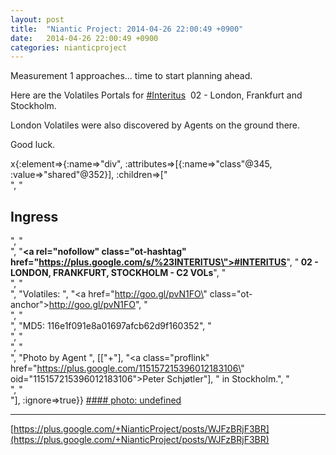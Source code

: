 ```yaml
---
layout: post
title:  "Niantic Project: 2014-04-26 22:00:49 +0900"
date:   2014-04-26 22:00:49 +0900
categories: nianticproject
---
```

Measurement 1 approaches... time to start planning ahead.

Here are the Volatiles Portals for  [#Interitus](https://plus.google.com/s/%23Interitus "")  02 - London, Frankfurt and Stockholm.

London Volatiles were also discovered by Agents on the ground there.

Good luck.

x{:element=>{:name=>"div", :attributes=>[{:name=>"class"@345, :value=>"shared"@352}], :children=>["<br />", "<h2>Ingress</h2>", "<br />", "<b><a rel=\"nofollow\" class=\"ot-hashtag\" href=\"https://plus.google.com/s/%23INTERITUS\">#INTERITUS</a></b>", "<b> 02 - LONDON, FRANKFURT, STOCKHOLM - C2 VOLs</b>", "<br />", "<br />", "Volatiles: ", "<a href=\"http://goo.gl/pvN1FO\" class=\"ot-anchor\">http://goo.gl/pvN1FO</a>", "<br />", "<br />", "MD5: 116e1f091e8a01697afcb62d9f160352", "<br />", "<br />", "<br />", "Photo by Agent ", [["+"], "<a class=\"proflink\" href=\"https://plus.google.com/115157215396012183106\" oid=\"115157215396012183106\">Peter Schjøtler</a>"], " in Stockholm.", "<br />", "<br />"], :ignore=>true}}
[#### photo: undefined](https://lh6.googleusercontent.com/-KaEagBqqLc0/U1ustj3SJkI/AAAAAAAAszM/Z4xONsb3sK0/stockholm_group_ptr.jpg "")
- - -
[https://plus.google.com/+NianticProject/posts/WJFzBRjF3BR](https://plus.google.com/+NianticProject/posts/WJFzBRjF3BR)
